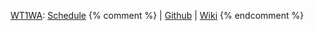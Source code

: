 [WT1WA]({{site.baseurl}}ws2015/wt1wa): [Schedule]({{site.baseurl}}ws2015/wt1wa/schedule/index.html)
{% comment %}
| [Github](https://github.com/htw-imi-webapplications)
| [Wiki](https://github.com/htw-imi-webapplications/bentobox/wiki/)
{% endcomment %}
